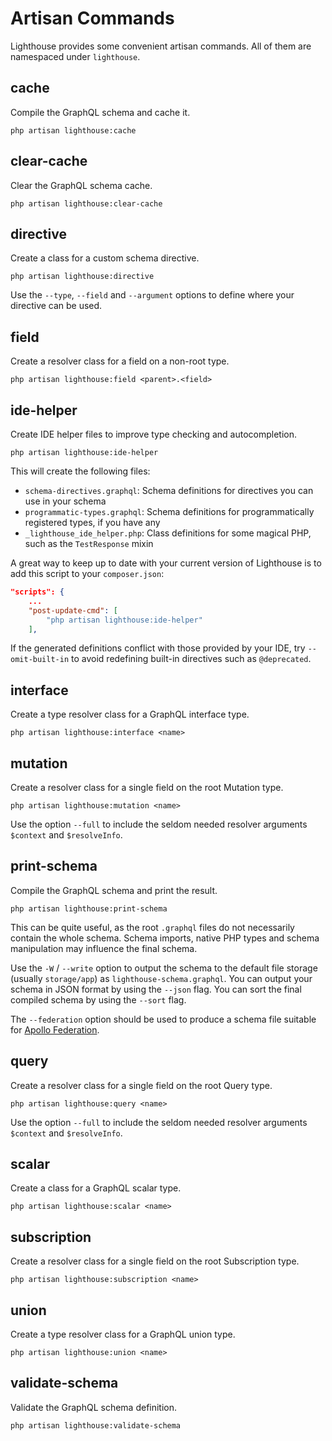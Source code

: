 # Artisan Commands

Lighthouse provides some convenient artisan commands.
All of them are namespaced under `lighthouse`.

## cache

Compile the GraphQL schema and cache it.

```shell
php artisan lighthouse:cache
```

## clear-cache

Clear the GraphQL schema cache.

```shell
php artisan lighthouse:clear-cache
```

## directive

Create a class for a custom schema directive.

```shell
php artisan lighthouse:directive
```

Use the `--type`, `--field` and `--argument` options to define where your directive can be used.

## field

Create a resolver class for a field on a non-root type.

```shell
php artisan lighthouse:field <parent>.<field>
```

## ide-helper

Create IDE helper files to improve type checking and autocompletion.

```shell
php artisan lighthouse:ide-helper
```

This will create the following files:

- `schema-directives.graphql`: Schema definitions for directives you can use in your schema
- `programmatic-types.graphql`: Schema definitions for programmatically registered types, if you have any
- `_lighthouse_ide_helper.php`: Class definitions for some magical PHP, such as the `TestResponse` mixin

A great way to keep up to date with your current version of Lighthouse
is to add this script to your `composer.json`:

```json
"scripts": {
    ...
    "post-update-cmd": [
        "php artisan lighthouse:ide-helper"
    ],
```

If the generated definitions conflict with those provided by your IDE, try `--omit-built-in` to avoid redefining
built-in directives such as `@deprecated`.

## interface

Create a type resolver class for a GraphQL interface type.

```shell
php artisan lighthouse:interface <name>
```

## mutation

Create a resolver class for a single field on the root Mutation type.

```shell
php artisan lighthouse:mutation <name>
```

Use the option `--full` to include the seldom needed resolver arguments `$context` and `$resolveInfo`.

## print-schema

Compile the GraphQL schema and print the result.

```shell
php artisan lighthouse:print-schema
```

This can be quite useful, as the root `.graphql` files do not necessarily contain the whole schema.
Schema imports, native PHP types and schema manipulation may influence the final schema.

Use the `-W` / `--write` option to output the schema to the default file storage (usually `storage/app`) as `lighthouse-schema.graphql`.
You can output your schema in JSON format by using the `--json` flag.
You can sort the final compiled schema by using the `--sort` flag.

The `--federation` option should be used to produce a schema file suitable for [Apollo Federation](https://www.apollographql.com/docs/federation).

## query

Create a resolver class for a single field on the root Query type.

```shell
php artisan lighthouse:query <name>
```

Use the option `--full` to include the seldom needed resolver arguments `$context` and `$resolveInfo`.

## scalar

Create a class for a GraphQL scalar type.

```shell
php artisan lighthouse:scalar <name>
```

## subscription

Create a resolver class for a single field on the root Subscription type.

```shell
php artisan lighthouse:subscription <name>
```

## union

Create a type resolver class for a GraphQL union type.

```shell
php artisan lighthouse:union <name>
```

## validate-schema

Validate the GraphQL schema definition.

```shell
php artisan lighthouse:validate-schema
```
